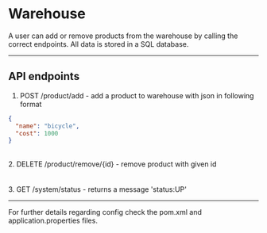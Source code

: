 # Warehouse
A user can add or remove products from the warehouse by calling the correct endpoints. All data is stored in a SQL database.

---

## API endpoints

1. POST /product/add - add a product to warehouse with json in following format
``` json
{
  "name": "bicycle",
  "cost": 1000
}

```
\
2. DELETE /product/remove/{id} - remove product with given id
\
\
\
3. GET /system/status - returns a message 'status:UP'

---

For further details regarding config check the pom.xml and application.properties files.
